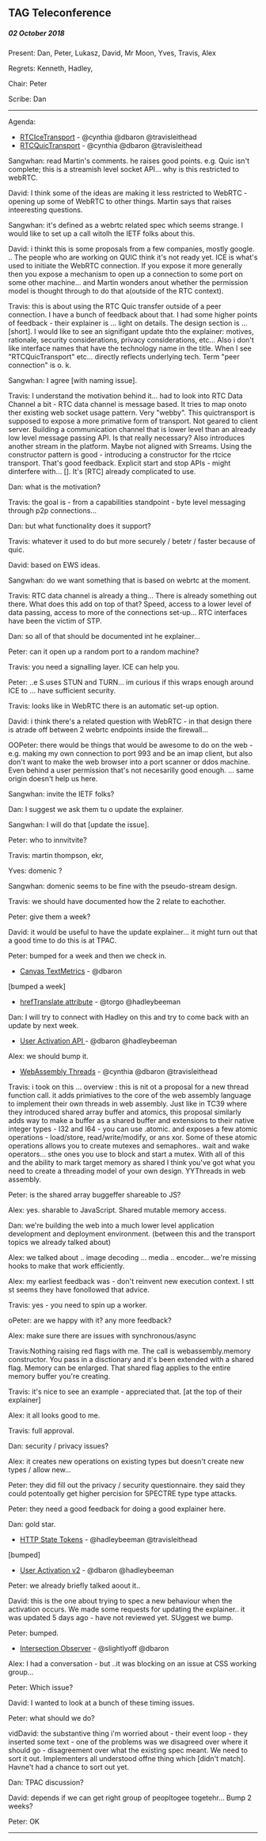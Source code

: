 ## TAG Teleconference
##### 02 October 2018

Present: Dan, Peter, Lukasz, David, Mr Moon, Yves, Travis, Alex

Regrets: Kenneth, Hadley, 

Chair: Peter

Scribe: Dan

---

Agenda:

* [RTCIceTransport](https://github.com/w3ctag/design-reviews/issues/304) - @cynthia @dbaron @travisleithead
* [RTCQuicTransport](https://github.com/w3ctag/design-reviews/issues/303) - @cynthia @dbaron @travisleithead

Sangwhan: read Martin's comments. he raises good points. e.g. Quic isn't complete; this is a streamish level socket API... why is this restricted to webRTC. 

David: I think some of the ideas are making it less restricted to WebRTC - opening up some of WebRTC to other things. Martin says that raises inteeresting questions.

Sangwhan: it's defined as a webrtc related spec which seems strange. I would like to set up a call witolh the IETF folks about this. 

David: i thinkt this is some proposals from a few companies, mostly google. .. The people who are working on QUIC think it's not ready yet. ICE is what's used to initiate the WebRTC connection. If you expose it more generally then you expose a mechanism to open up a connection to some port on some other machine... and Martin wonders anout whether the permission model is thought through to do that a(outside of the RTC context).

Travis: this is about using the RTC Quic transfer outside of a peer connection.  I have a bunch of feedback about that.  I had some higher points of feedback - their explainer is … light on details. The design section is … [short]. I would like to see an signifigant update thto the explainer: motives, rationale, security considerations, privacy considerations, etc... Also i don't like interface names that have the technology name in the title.  When I see "RTCQuicTransport" etc… directly reflects underlying tech. Term "peer connection" is o. k. 

Sangwhan: I agree [with naming issue].

Travis: I understand the motivation behind it... had to look into RTC Data Channel a bit - RTC data channel is message based. It tries to map onoto ther existing web socket usage pattern. Very "webby". This quictransport is supposed to expose a more primative form of transport. Not geared to client server. Building a communication channel that is lower level than an already low level message passing API. Is that really necessary? Also introduces another stream in the platform.  Maybe not aligned with Srreams.  Using the constructor pattern is good - introducing a constructor for the rtcice transport.  That's good feedback.  Explicit start and stop APIs - might dinterfere with... []. It's [RTC] already complicated to use.

Dan: what is the motivation?

Travis: the goal is - from a capabilities standpoint - byte level messaging through p2p connections... 

Dan: but what functionality does it support?

Travis: whatever it used to do but more securely / betetr / faster because of quic.

David: based on EWS ideas.

Sangwhan: do we want something that is based on webrtc at the moment.

Travis: RTC data channel is already a thing...  There is already something out there. What does this add on top of that? Speed, access to a lower level of data passing, access to more of the connections set-up... RTC interfaces have been the victim of STP.  

Dan: so all of that should be documented int he explainer...

Peter: can it open up a random port to a random machine?

Travis: you need a signalling layer. ICE can help you.  

Peter: ..e S.uses STUN and TURN... im curious if this wraps enough around ICE to ... have sufficient security.
 
Travis: looks like in WebRTC there is an automatic set-up option.  

David: i think there's a related question with WebRTC - in that design there is atrade off between 2 webrtc endpoints inside the firewall...

OOPeter: there would be things that would be awesome to do on the web - e.g. making my own connection to port 993 and be an imap client, but also don't want to make the web browser into a port scanner or ddos machine. Even behind a user permission that's not necesarilly good enough. ... same origin doesn't help us here.      

Sangwhan: invite the IETF folks?

Dan: I suggest we ask them tu o update the explainer.

Sangwhan: I will do that [update the issue].

Peter: who to innvitvite?

Travis: martin thompson, ekr, 

Yves: domenic ?

Sangwhan: domenic seems to be fine with the pseudo-stream design.

Travis: we should have documented how the 2 relate to eachother.

Peter: give them a week?

David: it would be useful to have the update explainer... it might turn out that a good time to do this is at TPAC.

Peter: bumped for a week and then we check in.



* [Canvas TextMetrics](https://github.com/w3ctag/design-reviews/issues/302) - @dbaron

[bumped a week]

* [hrefTranslate attribute](https://github.com/w3ctag/design-reviews/issues/301) - @torgo @hadleybeeman

Dan: I will try to connect with Hadley on this and try to come back with an update by next week.

* [User Activation API ](https://github.com/w3ctag/design-reviews/issues/300) - @dbaron @hadleybeeman

Alex: we should bump it.

* [WebAssembly Threads](https://github.com/w3ctag/design-reviews/issues/299) - @cynthia @dbaron @travisleithead

Travis: i took on this ... overview : this is nit ot a proposal for a new thread function call. it adds primiatives to the core of the web assembly language to implement their own threads in web assembly. Just like in TC39 where they introduced shared array buffer and atomics, this proposal similarly adds  way to make a buffer as a shared buffer and extensions to their native integer types - I32 and I64 - you can use .atomic. and exposes a few atomic operations - load/store, read/write/modify, or ans xor. Some of these atomic operations allows you to create mutexes and semaphores.. wait and wake operators... sthe ones you use to block and start a mutex. With all of this and the ability to mark target memory as shared I think you've got what you need to create a threading model of your own design. YYThreads in web assembly.

Peter: is the shared array buggeffer shareable to JS?

Alex: yes. sharable to JavaScript.   Shared mutable memory access. 

Dan: we're building the web into a much lower level application development and deployment environment. (between this and the transport topics we already talked about)

Alex: we talked about .. image decoding ... media .. encoder... we're missing hooks to make that work efficiently.

Alex: my earliest feedback was - don't reinvent new execution context. I stt st seems they have fonollowed that advice.

Travis: yes - you need to spin up a worker. 

oPeter: are we happy with it? any more feedback?

Alex: make sure there are issues with synchronous/async

Travis:Nothing raising red flags with me. The call is webassembly.memory constructor. You pass in a disctionary and it's been extended with a shared flag. Memory can be enlarged. That shared flag applies to the entire memory buffer you're creating.

Travis: it's nice to see an example - appreciated that. [at the top of their explainer]

Alex: it all looks good to me.

Travis: full approval.

Dan: security / privacy issues?

Alex: it creates new operations on existing types but doesn't create new types / allow new...

Peter: they did fill out the privacy / security questionnaire. they said they could potentoally get higher percision for SPECTRE type
type attacks.  
  
Peter: they need a good feedback for doing a good explainer here.  

Dan: gold star.

* [HTTP State Tokens](https://github.com/w3ctag/design-reviews/issues/297) - @hadleybeeman @travisleithead

[bumped]

* [User Activation v2](https://github.com/w3ctag/design-reviews/issues/295) - @dbaron @hadleybeeman

Peter: we already briefly talked aoout it.. 

David: this is the one about trying to spec a new behaviour when the activation occurs. We made some requests for updating the explainer.. it was updated 5 days ago - have not reviewed yet. SUggest we bump.

Peter: bumped.

* [Intersection Observer](https://github.com/w3ctag/design-reviews/issues/197) - @slightlyoff @dbaron

Alex: I had a conversation - but ..it was blocking on an issue at CSS working group...

Peter: Which issue?

David: I wanted to look at a bunch of these timing issues.

Peter: what should we do?

vidDavid: the substantive thing i'm worried about - their event loop - they inserted some text - one of the problems was we disagreed over where it should go - disagreement over what the existing spec meant.  We need to sort it out. Implementers all understood offne thing which [didn't match]. Havne't had a chance to sort out yet.

Dan: TPAC discussion?

David: depends if we can get right group of peopltogee togetehr... Bump 2 weeks?

Peter: OK 

---



